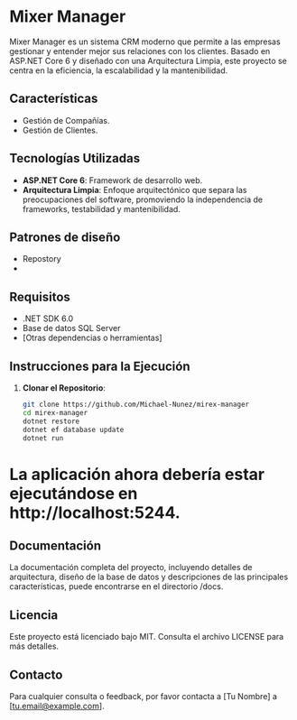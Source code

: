 # Mixer Manager

Mixer Manager es un sistema CRM moderno que permite a las empresas gestionar y entender mejor sus relaciones con los clientes. Basado en ASP.NET Core 6 y diseñado con una Arquitectura Limpia, este proyecto se centra en la eficiencia, la escalabilidad y la mantenibilidad.

## Características

- Gestión de Compañías.
- Gestión de Clientes.

## Tecnologías Utilizadas

- **ASP.NET Core 6**: Framework de desarrollo web.
- **Arquitectura Limpia**: Enfoque arquitectónico que separa las preocupaciones del software, promoviendo la independencia de frameworks, testabilidad y mantenibilidad.

## Patrones de diseño

- Repostory
- 

## Requisitos

- .NET SDK 6.0
- Base de datos SQL Server
- [Otras dependencias o herramientas]

## Instrucciones para la Ejecución

1. **Clonar el Repositorio**:
   ```bash
   git clone https://github.com/Michael-Nunez/mirex-manager
   cd mirex-manager
   dotnet restore
   dotnet ef database update
   dotnet run

# La aplicación ahora debería estar ejecutándose en http://localhost:5244.

## Documentación
La documentación completa del proyecto, incluyendo detalles de arquitectura, diseño de la base de datos y descripciones de las principales características, puede encontrarse en el directorio /docs.

## Licencia
Este proyecto está licenciado bajo MIT. Consulta el archivo LICENSE para más detalles.

## Contacto
Para cualquier consulta o feedback, por favor contacta a [Tu Nombre] a [tu.email@example.com].

